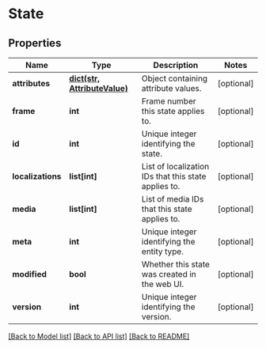 # State

## Properties
Name | Type | Description | Notes
------------ | ------------- | ------------- | -------------
**attributes** | [**dict(str, AttributeValue)**](AttributeValue.md) | Object containing attribute values. | [optional] 
**frame** | **int** | Frame number this state applies to. | [optional] 
**id** | **int** | Unique integer identifying the state. | [optional] 
**localizations** | **list[int]** | List of localization IDs that this state applies to. | [optional] 
**media** | **list[int]** | List of media IDs that this state applies to. | [optional] 
**meta** | **int** | Unique integer identifying the entity type. | [optional] 
**modified** | **bool** | Whether this state was created in the web UI. | [optional] 
**version** | **int** | Unique integer identifying the version. | [optional] 

[[Back to Model list]](../README.md#documentation-for-models) [[Back to API list]](../README.md#documentation-for-api-endpoints) [[Back to README]](../README.md)


